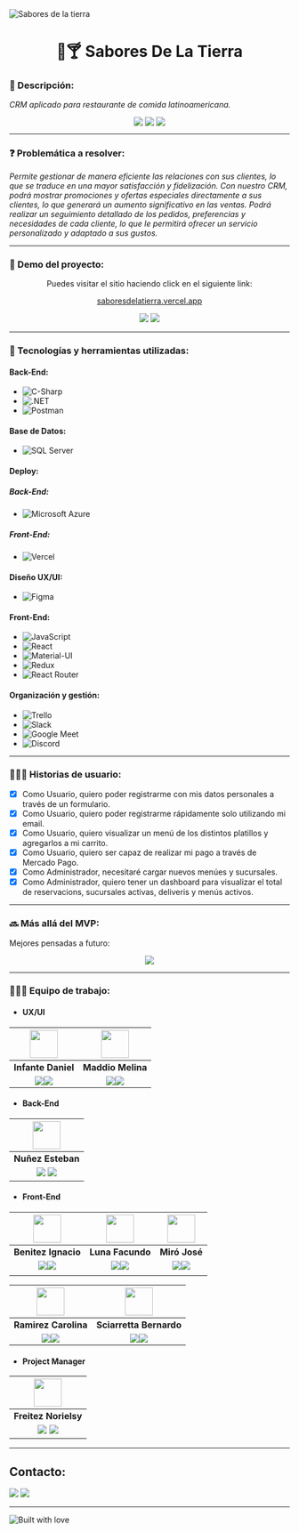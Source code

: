 <img align="center" alt="Sabores de la tierra" src="https://i.ibb.co/nDH8H1L/portada-2.png"/>

<h1 align="center">  🍝🍸 Sabores De La Tierra</h1>

### 📄 Descripción:
*CRM aplicado para restaurante de comida latinoamericana.*
<div align='center' style="display: flex; justify-content: center; gap: 4px">
 <img src="https://img.shields.io/github/forks/No-Country/C11-13-M-CSHARP-REACT.svg" /><img src="https://img.shields.io/github/stars/No-Country/C11-13-M-CSHARP-REACT?label=%E2%AD%90stars&style=flat" /> <img src="https://img.shields.io/github/watchers/No-Country/C11-13-M-CSHARP-REACT.svg" />
</div>

---

### ❓ Problemática a resolver:
_Permite gestionar de manera eficiente las relaciones con sus clientes, lo que se traduce en una mayor satisfacción y fidelización.
Con nuestro CRM, podrá mostrar promociones y ofertas especiales directamente a sus clientes, lo que generará un aumento significativo en las ventas.
Podrá realizar un seguimiento detallado de los pedidos, preferencias y necesidades de cada cliente, lo que le permitirá ofrecer un servicio personalizado y adaptado a sus gustos._

---

### 🚀 Demo del proyecto:
<p align="center">Puedes visitar el sitio haciendo click en el siguiente link:</p>
<p align="center">
<a href="https://saboresdelatierra.vercel.app/" target="_blank" rel="noopener noreferrer">saboresdelatierra.vercel.app</a>
</p>
<p align="center">
<a href="https://youtu.be/qBq2SHxbk0o" target="_blank" rel="noopener noreferrer"><img src="https://img.shields.io/badge/Video Teaser-FF0000?&style=for-the-badge&logo=YouTube&logoColor=white"/></a>
<a href="https://www.figma.com/file/I5C77ZxbiBTVrflMKA2654/vf-estilo-sabores?type=design&node-id=0-1&t=poKWOCFWw1w0yCF5-0" target="_blank" rel="noopener noreferrer"><img src="https://img.shields.io/badge/Estilos y diseño final-F24E1E?style=for-the-badge&logo=figma&logoColor=white"/></a>
</p>

---

### 🔨 Tecnologías y herramientas utilizadas:
#### Back-End:
- ![C-Sharp](https://img.shields.io/badge/C%23-239120?style=for-the-badge&logo=c-sharp&logoColor=white)
- ![.NET](	https://img.shields.io/badge/.NET-512BD4?style=for-the-badge&logo=dotnet&logoColor=white)
- ![Postman](https://img.shields.io/badge/Postman-FF6C37?style=for-the-badge&logo=Postman&logoColor=white)

#### Base de Datos:
- ![SQL Server](https://img.shields.io/badge/Microsoft%20SQL%20Server-CC2927?style=for-the-badge&logo=microsoft%20sql%20server&logoColor=white)

#### Deploy:
##### Back-End:
 - ![Microsoft Azure](https://img.shields.io/badge/microsoft%20azure-0089D6?style=for-the-badge&logo=microsoft-azure&logoColor=white)
 
##### Front-End:
 - ![Vercel](https://img.shields.io/badge/Vercel-000000?style=for-the-badge&logo=vercel&logoColor=white)

#### Diseño UX/UI:
- ![Figma](https://img.shields.io/badge/Figma-F24E1E?style=for-the-badge&logo=figma&logoColor=white)

#### Front-End:
- ![JavaScript](https://img.shields.io/badge/JavaScript-323330?style=for-the-badge&logo=javascript&logoColor=F7DF1E)
- ![React](https://img.shields.io/badge/React-20232A?style=for-the-badge&logo=react&logoColor=61DAFB)
- ![Material-UI](https://img.shields.io/badge/Material%20UI-007FFF?style=for-the-badge&logo=mui&logoColor=white)
- ![Redux](https://img.shields.io/badge/Redux-593D88?style=for-the-badge&logo=redux&logoColor=white)
- ![React Router](https://img.shields.io/badge/React_Router-CA4245?style=for-the-badge&logo=react-router&logoColor=white)

#### Organización y gestión:
- ![Trello](https://img.shields.io/badge/Trello-0052CC?style=for-the-badge&logo=trello&logoColor=white)
- ![Slack](https://img.shields.io/badge/Slack-4A154B?style=for-the-badge&logo=slack&logoColor=white)
- ![Google Meet](https://img.shields.io/badge/Google%20Meet-00897B?style=for-the-badge&logo=google-meet&logoColor=white)
- ![Discord](https://img.shields.io/badge/Discord-5865F2?style=for-the-badge&logo=discord&logoColor=white)

 ---

### 🙋🏼‍♀️ Historias de usuario:
- [x] Como Usuario, quiero poder registrarme con mis datos personales a través de un formulario.
- [x] Como Usuario, quiero poder registrarme rápidamente solo utilizando mi email.
- [x] Como Usuario, quiero visualizar un menú de los distintos platillos y agregarlos a mi carrito.
- [x] Como Usuario, quiero ser capaz de realizar mi pago a través de Mercado Pago.
- [x] Como Administrador, necesitaré cargar nuevos menúes y sucursales.
- [x] Como Administrador, quiero tener un dashboard para visualizar el total de reservacions, sucursales activas, deliveris y menús activos.

---

### 🔜 Más allá del MVP:
Mejores pensadas a futuro:
<p align="center"><a href="https://www.figma.com/file/I5C77ZxbiBTVrflMKA2654/vf-estilo-sabores?type=design&node-id=0-1&t=poKWOCFWw1w0yCF5-0" target="_blank" rel="noopener noreferrer"><img src="https://img.shields.io/badge/Presentación-F24E1E?style=for-the-badge&logo=figma&logoColor=white"/>
    </a>
</p>

---

###  👩🏼‍💻 Equipo de trabajo:

- #### UX/UI

| <img src="https://i.ibb.co/v4Ybmb4/dani.jpg" width=50>| <img src="https://i.ibb.co/TtSgP1L/meli.jpg" width=50>|
|:-:|:-:|
| **Infante Daniel**| **Maddio Melina**|
| <a href="https://www.behance.net/dinfantemx"><img src="https://img.shields.io/badge/Behance-%2320232a.svg?style=for-the-badge&logo=Behance&logoColor=%%2361DAFB"/></a><a href="https://www.linkedin.com/in/dinfante6/"><img src="https://img.shields.io/badge/linkedin%20-%230077B5.svg?&style=for-the-badge&logo=linkedin&logoColor=white"/></a> | <a href="https://www.behance.net/melinamaddio"><img src="https://img.shields.io/badge/Behance-%2320232a.svg?style=for-the-badge&logo=Behance&logoColor=%%2361DAFB"/></a><a href="https://www.linkedin.com/in/melina-maddio/"><img src="https://img.shields.io/badge/linkedin%20-%230077B5.svg?&style=for-the-badge&logo=linkedin&logoColor=white"/>
</a>

- #### Back-End

| <img src="https://i.ibb.co/0rb9NNq/esteban.jpg" width=50> |
|:-:|
| **Nuñez Esteban** |
| <a href="https://github.com/estebanahl"><img src="https://img.shields.io/badge/github-%23121011.svg?&style=for-the-badge&logo=github&logoColor=white"/></a> <a href="https://www.linkedin.com/in/esteban-alejandro-nu%C3%B1ez-pompa-a56611227/"><img src="https://img.shields.io/badge/linkedin%20-%230077B5.svg?&style=for-the-badge&logo=linkedin&logoColor=white"/></a> |

- #### Front-End

| <img src="https://i.ibb.co/4YNTFpz/nacho.jpg" width=50>| <img src="https://i.ibb.co/zfM84yc/picture.png" width=50>| <img src="https://i.ibb.co/PmcvpMk/jose.jpg" width=50>|
|:-:|:-:|:-:|
| **Benitez Ignacio** | **Luna Facundo** | **Miró José** |
| <a href="https://github.com/ignacio2194"><img src="https://img.shields.io/badge/github-%23121011.svg?&style=for-the-badge&logo=github&logoColor=white"/></a><a href="https://www.linkedin.com/in/ignaciobntz/"><img src="https://img.shields.io/badge/linkedin%20-%230077B5.svg?&style=for-the-badge&logo=linkedin&logoColor=white"/></a> | <a href="https://github.com/Facugl"><img src="https://img.shields.io/badge/github-%23121011.svg?&style=for-the-badge&logo=github&logoColor=white"/></a><a href="https://www.linkedin.com/in/facundoluna/"><img src="https://img.shields.io/badge/linkedin%20-%230077B5.svg?&style=for-the-badge&logo=linkedin&logoColor=white"/></a> | <a href="https://github.com/Joseacode"><img src="https://img.shields.io/badge/github-%23121011.svg?&style=for-the-badge&logo=github&logoColor=white"/></a><a href="https://www.linkedin.com/in/joseamiro/"><img src="https://img.shields.io/badge/linkedin%20-%230077B5.svg?&style=for-the-badge&logo=linkedin&logoColor=white"/>
</a> |

| <img src="https://i.ibb.co/rML8jkg/caro.jpg" width=50>| <img src="https://i.ibb.co/s3c9sht/bernardo.jpg" width=50>|
|:-:|:-:|
| **Ramirez Carolina** | **Sciarretta Bernardo** |
| <a href="https://github.com/CaroPam88"><img src="https://img.shields.io/badge/github-%23121011.svg?&style=for-the-badge&logo=github&logoColor=white"/></a><a href="https://www.linkedin.com/in/carolina-ramirez-a567b1171/"><img src="https://img.shields.io/badge/linkedin%20-%230077B5.svg?&style=for-the-badge&logo=linkedin&logoColor=white"/> </a> | <a href="https://github.com/BASciarretta"><img src="https://img.shields.io/badge/github-%23121011.svg?&style=for-the-badge&logo=github&logoColor=white"/></a><a href="https://www.linkedin.com/in/bernardosciarretta/"><img src="https://img.shields.io/badge/linkedin%20-%230077B5.svg?&style=for-the-badge&logo=linkedin&logoColor=white"/>
</a>


- #### Project Manager

| <img src="https://i.ibb.co/ZW4QVsY/nori.jpg" width=50> |
|:-:|
| **Freitez Norielsy** |
| <a href="mailto:norielsyfreitez@gmail.com"><img src="https://img.shields.io/badge/Gmail-D14836?style=for-the-badge&logo=gmail&logoColor=white"/></a> <a href="https://www.linkedin.com/in/norielsyfreitez/"><img src="https://img.shields.io/badge/linkedin%20-%230077B5.svg?&style=for-the-badge&logo=linkedin&logoColor=white"/></a> |

---

## Contacto:

[![](https://img.shields.io/badge/Discord-5865F2?style=for-the-badge&logo=Discord&logoColor=fff)](https://discord.gg/pcCWHhneg7) [![](https://img.shields.io/badge/Telegram-2CA5E0?style=for-the-badge&logo=telegram&logoColor=white)](https://t.me/+zd7gVa5783kzNDhh)

---

![Built with love](http://ForTheBadge.com/images/badges/built-with-love.svg)
